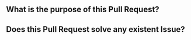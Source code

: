 ## What is the purpose of this Pull Request?

## Does this Pull Request solve any existent Issue?  
